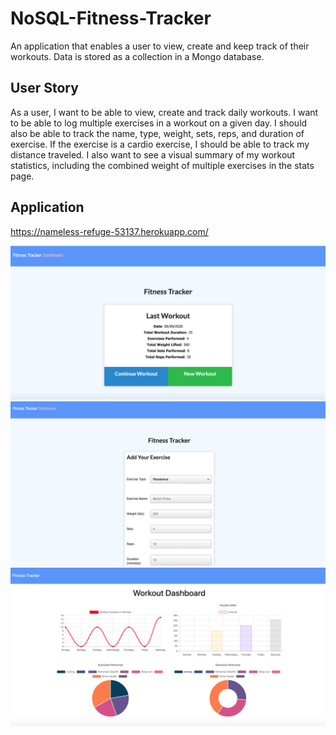 # NoSQL-Fitness-Tracker
An application that enables a user to view, create and keep track of their workouts. Data is stored as a collection in a Mongo database. 

## User Story

 As a user, I want to be able to view, create and track daily workouts. I want to be able to log multiple exercises in a workout on a given day. I should also be able to track the name, type, weight, sets, reps, and duration of exercise. If the exercise is a cardio exercise, I should be able to track my distance traveled.
 I also want to see a visual summary of my workout statistics, including the combined weight of multiple exercises in the stats page. 

 ## Application
 https://nameless-refuge-53137.herokuapp.com/

 ![Image 1](public/assets/images/image1.png)
 ![Image 2](public/assets/images/image2.png)
 ![Image 3](public/assets/images/image3.png)

 